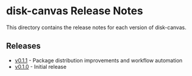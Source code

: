 # disk-canvas Release Notes

This directory contains the release notes for each version of disk-canvas.

## Releases

- [v0.1.1](v0.1.1.md) - Package distribution improvements and workflow automation
- [v0.1.0](v0.1.0.md) - Initial release
